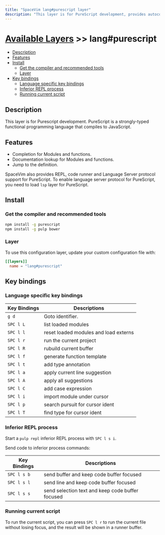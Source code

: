 ```yaml
---
title: "SpaceVim lang#purescript layer"
description: "This layer is for PureScript development, provides autocompletion, syntax checking, and code formatting for PureScript files."
---
```


# [Available Layers](../../) >> lang#purescript

<!-- vim-markdown-toc GFM -->

- [Description](#description)
- [Features](#features)
- [Install](#install)
  - [Get the compiler and recommended  tools](#get-the-compiler-and-recommended--tools)
  - [Layer](#layer)
- [Key bindings](#key-bindings)
  - [Language specific key bindings](#language-specific-key-bindings)
  - [Inferior REPL process](#inferior-repl-process)
  - [Running current script](#running-current-script)

<!-- vim-markdown-toc -->

## Description

This layer is for Purescript development. PureScript is a strongly-typed functional programming language that compiles to JavaScript.

## Features

- Completion for Modules and functions.
- Documentation lookup for Modules and functions.
- Jump to the definition.

SpaceVim also provides REPL, code runner and Language Server protocol support for PureScript. To enable language server protocol
for PureScript, you need to load `lsp` layer for PureScript.

## Install

### Get the compiler and recommended tools

```sh
npm install -g purescript
npm install -g pulp bower
```

### Layer

To use this configuration layer, update your custom configuration file with:

```toml
[[layers]]
  name = "lang#purescript"
```

## Key bindings

### Language specific key bindings

| Key Bindings | Descriptions                          |
| ------------ | ------------------------------------- |
| `g d`        | Goto identifier.                      |
| `SPC l L`    | list loaded modules                   |
| `SPC l l`    | reset loaded modules and load externs |
| `SPC l r`    | run the current project               |
| `SPC l R`    | rubuild current buffer                |
| `SPC l f`    | generate function template            |
| `SPC l t`    | add type annotation                   |
| `SPC l a`    | apply current line suggestion         |
| `SPC l A`    | apply all suggestions                 |
| `SPC l C`    | add case expression                   |
| `SPC l i`    | import module under cursor            |
| `SPC l p`    | search pursuit for cursor ident       |
| `SPC l T`    | find type for cursor ident            |

### Inferior REPL process

Start a `pulp repl` inferior REPL process with `SPC l s i`.

Send code to inferior process commands:

| Key Bindings | Descriptions                                     |
| ------------ | ------------------------------------------------ |
| `SPC l s b`  | send buffer and keep code buffer focused         |
| `SPC l s l`  | send line and keep code buffer focused           |
| `SPC l s s`  | send selection text and keep code buffer focused |

### Running current script

To run the current script, you can press `SPC l r` to run the current file without losing focus, and the result will be shown in a runner buffer.
